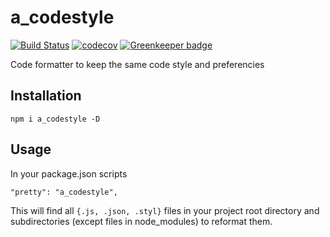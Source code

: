 # a_codestyle

[![Build Status](https://travis-ci.org/Alexgalinier/a_codestyle.svg?branch=master)](https://travis-ci.org/Alexgalinier/a_codestyle)
[![codecov](https://codecov.io/gh/Alexgalinier/a_codestyle/branch/develop/graph/badge.svg)](https://codecov.io/gh/Alexgalinier/a_codestyle)
[![Greenkeeper badge](https://badges.greenkeeper.io/Alexgalinier/a_codestyle.svg)](https://greenkeeper.io/)

Code formatter to keep the same code style and preferencies

## Installation

```
npm i a_codestyle -D
```

## Usage

In your package.json scripts
```
"pretty": "a_codestyle",
```
This will find all `{.js, .json, .styl}` files in your project root directory and subdirectories (except files in node_modules) to reformat them.
